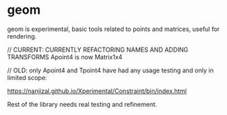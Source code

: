 # geom
geom is experimental, basic tools related to points and matrices, useful for rendering.

// CURRENT: CURRENTLY REFACTORING NAMES AND ADDING TRANSFORMS Apoint4 is now Matrix1x4 

// OLD:
only Apoint4 and Tpoint4 have had any usage testing and only in limited scope:

https://nanjizal.github.io/Xperimental/Constraint/bin/index.html

Rest of the library needs real testing and refinement.
